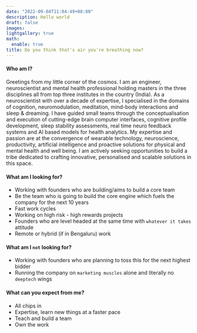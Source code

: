 ```yaml
---
date: "2022-09-04T11:04:49+08:00"
description: Hello world
draft: false
images:
lightgallery: true
math:
  enable: true
title: Do you think that's air you're breathing now?
---
```


#### Who am I?
Greetings from my little corner of the cosmos. I am an engineer, neuroscientist and mental health professional holding masters in the three disciplines all from top three institutes in the country (India). As a neuroscientist with over a decade of expertise, I specialised in the domains of cognition, neuromodulation, meditation, mind-body interactions and sleep & dreaming. I have guided small teams through the conceptualisation and execution of cutting-edge brain computer interfaces, cognitive profile development, sleep stability assessments, real time neuro feedback systems and AI based models for health analytics. My expertise and passion are at the convergence of wearable technology, neuroscience, productivity, artificial intelligence and proactive solutions for physical and mental health and well being. I am actively seeking opportunities to build a tribe dedicated to crafting innovative, personalised and scalable solutions in this space.

#### What am I looking for?
- Working with founders who are building/aims to build a core team
- Be the team who is going to build the core engine which fuels the company for the next 10 years
- Fast work cycles
- Working on high risk - high rewards projects
- Founders who are level headed at the same time with `whatever it takes` attitude
- Remote or hybrid (if in Bengaluru) work

#### What am I `not` looking for?
- Working with founders who are planning to toss this for the next highest bidder
- Running the company on `marketing muscles` alone and literally no `deeptech` wings

#### What can you expect from me?
- All chips in
- Expertise, learn new things at a faster pace
- Teach and build a team
- Own the work